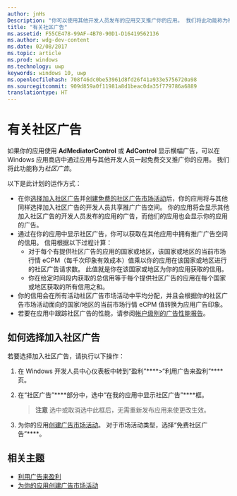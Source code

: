 ```yaml
---
author: jnHs
Description: "你可以使用其他开发人员发布的应用交叉推广你的应用。 我们将此功能称为社区广告。"
title: "有关社区广告"
ms.assetid: F55CE478-99AF-4B70-90D1-D16419562136
ms.author: wdg-dev-content
ms.date: 02/08/2017
ms.topic: article
ms.prod: windows
ms.technology: uwp
keywords: windows 10, uwp
ms.openlocfilehash: 708f46dc0be53961d8fd26f41a933e5756720a98
ms.sourcegitcommit: 909d859a0f11981a8d1beac0da35f779786a6889
translationtype: HT
---
```

# <a name="about-community-ads"></a>有关社区广告

如果你的应用使用 **AdMediatorControl** 或 **AdControl** 显示横幅广告，可以在 Windows 应用商店中通过应用与其他开发人员一起免费交叉推广你的应用。 我们将此功能称为*社区广告*。  

以下是此计划的运作方式：

* 在你[选择加入社区广告](#how-to-opt-in-to-community-ads)并[创建免费的社区广告市场活动](create-an-ad-campaign-for-your-app.md)后，你的应用将与其他同样选择加入社区广告的开发人员共享推广广告空间。 你的应用将会显示其他加入社区广告的开发人员发布的应用的广告，而他们的应用也会显示你的应用的广告。
* 通过在你的应用中显示社区广告，你可以获取在其他应用中拥有推广广告空间的信用。 信用根据以下过程计算：
  * 对于每个有提供社区广告的应用的国家或地区，该国家或地区的当前市场行情 eCPM（每千次印象有效成本）值乘以你的应用在该国家或地区进行的社区广告请求数。 此值就是你在该国家或地区为你的应用获取的信用。
  * 你在给定时间段内获取的总信用等于每个提供社区广告的应用在每个国家或地区获取的所有信用之和。
* 你的信用会在所有活动社区广告市场活动中平均分配，并且会根据你的社区广告市场活动面向的国家/地区的当前市场行情 eCPM 值转换为应用广告印象。
* 若要在应用中跟踪社区广告的性能，请参阅[帐户级别的广告性能报告](advertising-performance-report.md#account-level-advertising-performance-report)。

## <a name="how-to-opt-in-to-community-ads"></a>如何选择加入社区广告

若要选择加入社区广告，请执行以下操作：

1. 在 Windows 开发人员中心仪表板中转到“盈利”****&gt;“利用广告来盈利”****页。
2. 在“社区广告”****部分中，选中“在我的应用中显示社区广告”****框。
   > **注意**  选中或取消选中此框后，无需重新发布应用来使更改生效。

3. 为你的应用[创建广告市场活动](create-an-ad-campaign-for-your-app.md)。 对于市场活动类型，选择“免费社区广告”****。


## <a name="related-topics"></a>相关主题

* [利用广告来盈利](monetize-with-ads.md)
* [为你的应用创建广告市场活动](create-an-ad-campaign-for-your-app.md)
